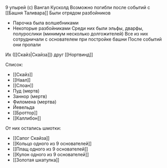 9 упырей (с) Вангал Кусколд
Возможно погибли после событий с [[Башня Таливара]]
Были отрядом разбойников
- Парочка была волшебниками
- Некоторые разбойниками
Среди них были эльфы, дварфы, полурослики (минимум несколько долгожителей)
Все из них сотрудничали с основателем при постройке башни
После событий они пропали

Их ([[Скайз|Скайза]]) друг [[Нортвинд]]

Список:
- [[Скайз]]
- [[Наал]]
- [[Слоан]]
- Пуд (мертв)
- Заннор (мертв)
- Филомена (мертва)
- Йевельда
- [[Броттор]]
- [[Каллибон]] 

От них остались шмотки:
- [[Сапог Скайза]]
- [[Кольцо одного из 9 основателей]]
- [[Плащ одного из 9 основателей]]
- [[Кулон одного из 9 основателей]]
- [[Золотая шкатулка]]